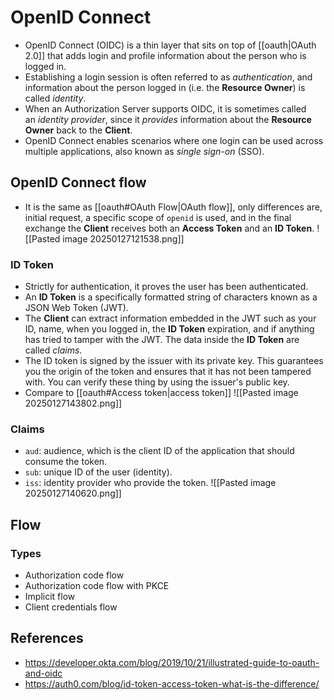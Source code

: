 # OpenID Connect
- OpenID Connect (OIDC) is a thin layer that sits on top of [[oauth|OAuth 2.0]] that adds login and profile information about the person who is logged in.
- Establishing a login session is often referred to as _authentication_, and information about the person logged in (i.e. the **Resource Owner**) is called _identity_. 
- When an Authorization Server supports OIDC, it is sometimes called an _identity provider_, since it _provides_ information about the **Resource Owner** back to the **Client**.
- OpenID Connect enables scenarios where one login can be used across multiple applications, also known as _single sign-on_ (SSO).
## OpenID Connect flow
- It is the same as [[oauth#OAuth Flow|OAuth flow]], only differences are, initial request, a specific scope of `openid` is used, and in the final exchange the **Client** receives both an **Access Token** and an **ID Token**.
![[Pasted image 20250127121538.png]]
### ID Token
- Strictly for authentication, it proves the user has been authenticated.
- An **ID Token** is a specifically formatted string of characters known as a JSON Web Token (JWT).
- The **Client** can extract information embedded in the JWT such as your ID, name, when you logged in, the **ID Token** expiration, and if anything has tried to tamper with the JWT. The data inside the **ID Token** are called _claims_.
- The ID token is signed by the issuer with its private key. This guarantees you the origin of the token and ensures that it has not been tampered with. You can verify these thing by using the issuer's public key.
- Compare to [[oauth#Access token|access token]]
![[Pasted image 20250127143802.png]]
### Claims
- `aud`: audience, which is the client ID of the application that should consume the token.
- `sub`: unique ID of the user (identity).
- `iss`: identity provider who provide the token.
![[Pasted image 20250127140620.png]]
## Flow
### Types
- Authorization code flow
- Authorization code flow with PKCE
- Implicit flow
- Client credentials flow
## References
- https://developer.okta.com/blog/2019/10/21/illustrated-guide-to-oauth-and-oidc
- https://auth0.com/blog/id-token-access-token-what-is-the-difference/